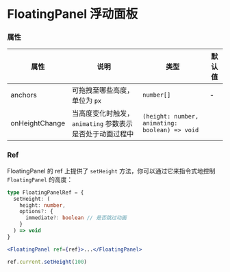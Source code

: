 # FloatingPanel 浮动面板

<code src="./demos/demo1.tsx"></code>

### 属性

| 属性           | 说明                                                     | 类型                                           | 默认值 |
| -------------- | -------------------------------------------------------- | ---------------------------------------------- | ------ |
| anchors        | 可拖拽至哪些高度，单位为 `px`                            | `number[]`                                     | -      |
| onHeightChange | 当高度变化时触发，`animating` 参数表示是否处于动画过程中 | `(height: number, animating: boolean) => void` |        |

### Ref

FloatingPanel 的 ref 上提供了 `setHeight` 方法，你可以通过它来指令式地控制 `FloatingPanel` 的高度：

```ts
type FloatingPanelRef = {
  setHeight: (
    height: number,
    options?: {
      immediate?: boolean // 是否跳过动画
    }
  ) => void
}
```

```jsx
<FloatingPanel ref={ref}>...</FloatingPanel>

ref.current.setHeight(100)
```

